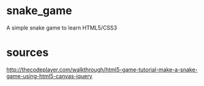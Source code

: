 snake_game
==========

A simple snake game to learn HTML5/CSS3

sources
===========
http://thecodeplayer.com/walkthrough/html5-game-tutorial-make-a-snake-game-using-html5-canvas-jquery

